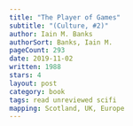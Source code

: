 ```yaml
---
title: "The Player of Games"
subtitle: "(Culture, #2)"
author: Iain M. Banks
authorSort: Banks, Iain M.
pageCount: 293
date: 2019-11-02
written: 1988
stars: 4
layout: post
category: book
tags: read unreviewed scifi
mapping: Scotland, UK, Europe
---
```

